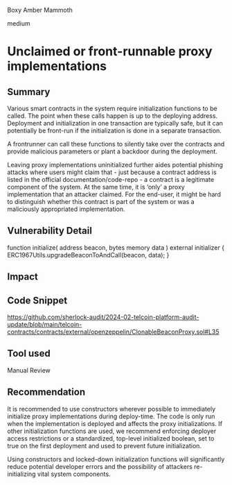 Boxy Amber Mammoth

medium

# Unclaimed or front-runnable proxy implementations

## Summary
Various smart contracts in the system require initialization functions to be called. The point when these calls happen is up to the deploying address. Deployment and initialization in one transaction are typically safe, but it can potentially be front-run if the initialization is done in a separate transaction.

A frontrunner can call these functions to silently take over the contracts and provide malicious parameters or plant a backdoor during the deployment.

Leaving proxy implementations uninitialized further aides potential phishing attacks where users might claim that - just because a contract address is listed in the official documentation/code-repo - a contract is a legitimate component of the system. At the same time, it is ‘only’ a proxy implementation that an attacker claimed. For the end-user, it might be hard to distinguish whether this contract is part of the system or was a maliciously appropriated implementation.

## Vulnerability Detail
function initialize(
        address beacon,
        bytes memory data
    ) external initializer {
        ERC1967Utils.upgradeBeaconToAndCall(beacon, data);
    }
## Impact

## Code Snippet
https://github.com/sherlock-audit/2024-02-telcoin-platform-audit-update/blob/main/telcoin-contracts/contracts/external/openzeppelin/ClonableBeaconProxy.sol#L35
## Tool used

Manual Review

## Recommendation
It is recommended to use constructors wherever possible to immediately initialize proxy implementations during deploy-time. The code is only run when the implementation is deployed and affects the proxy initializations. If other initialization functions are used, we recommend enforcing deployer access restrictions or a standardized, top-level initialized boolean, set to true on the first deployment and used to prevent future initialization.

Using constructors and locked-down initialization functions will significantly reduce potential developer errors and the possibility of attackers re-initializing vital system components.